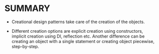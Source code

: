 # SUMMARY

* Creational design patterns take care of the creation of the objects.

* Different creation options are explicit creation using constructors, implicit creation using DI, reflection etc. Another difference can be creating an object with a single statement or creating object piecewise, step-by-step.
